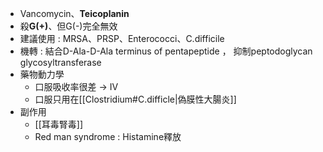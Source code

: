 - Vancomycin、**Teicoplanin**
- 殺**G(+)**、但G(-)完全無效
- 建議使用 : MRSA、PRSP、Enterococci、C.difficile
- 機轉 : 結合D-Ala-D-Ala terminus of pentapeptide ， 抑制peptodoglycan glycosyltransferase
- 藥物動力學
	- 口服吸收率很差 -> IV
	- 口服只用在[[Clostridium#C.difficle|偽膜性大腸炎]]
- 副作用
	- [[耳毒腎毒]]
	- Red man syndrome : Histamine釋放